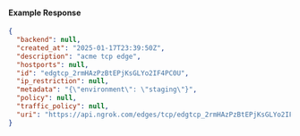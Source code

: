 <!-- Code generated for API Clients. DO NOT EDIT. -->
#### Example Response
```json
{
  "backend": null,
  "created_at": "2025-01-17T23:39:50Z",
  "description": "acme tcp edge",
  "hostports": null,
  "id": "edgtcp_2rmHAzPzBtEPjKsGLYo2IF4PC0U",
  "ip_restriction": null,
  "metadata": "{\"environment\": \"staging\"}",
  "policy": null,
  "traffic_policy": null,
  "uri": "https://api.ngrok.com/edges/tcp/edgtcp_2rmHAzPzBtEPjKsGLYo2IF4PC0U"
}
